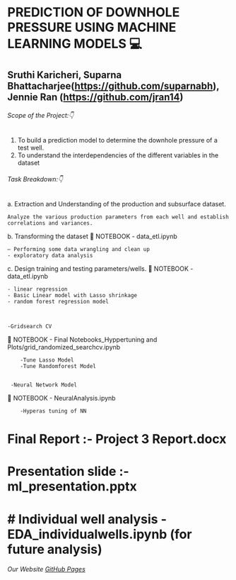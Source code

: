 # PREDICTION OF DOWNHOLE PRESSURE USING MACHINE LEARNING MODELS :computer:

##  Sruthi Karicheri, Suparna Bhattacharjee(https://github.com/suparnabh), Jennie Ran (https://github.com/jran14)

###### Scope of the Project::point_down:

1.	To build a prediction model to determine the downhole pressure of a test well.
2.	To understand the interdependencies of the different variables in the dataset 

###### Task Breakdown::point_down:
a.	Extraction and Understanding of the production and subsurface dataset. 
    
    Analyze the various production parameters from each well and establish correlations and variances.

b.	Transforming the dataset
:notebook_with_decorative_cover: NOTEBOOK - data_etl.ipynb

    – Performing some data wrangling and clean up
    - exploratory data analysis
    
    
    
c.	Design training and testing parameters/wells.
 :notebook_with_decorative_cover: NOTEBOOK - data_etl.ipynb

    - linear regression 
    - Basic Linear model with Lasso shrinkage
    - random forest regression model 
    
   
    
    -Gridsearch CV
 :notebook_with_decorative_cover: NOTEBOOK - Final Notebooks_Hyppertuning and Plots/grid_randomized_searchcv.ipynb
 
        -Tune Lasso Model
        -Tune Randomforest Model 
    
     
     -Neural Network Model
  :notebook_with_decorative_cover: NOTEBOOK - NeuralAnalysis.ipynb
  
        -Hyperas tuning of NN
        
   # Final Report :- Project 3 Report.docx
   # Presentation slide :- ml_presentation.pptx
   
   # # Individual well analysis - EDA_individualwells.ipynb (for future analysis)
     
     


###### Our Website [GitHub Pages](https://sgk2004.github.io/Volve-Dataset/)

